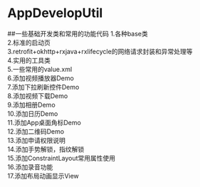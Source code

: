 # AppDevelopUtil
##一些基础开发类和常用的功能代码
        1.各种base类</br>
        2.标准的启动页</br>
        3.retrofit+okhttp+rxjava+rxlifecycle的网络请求封装和异常处理等</br>
        4.实用的工具类</br>
        5.一些常用的value.xml</br>
        6.添加视频播放器Demo</br>
        7.添加下拉刷新控件Demo</br>
        8.添加视频下载Demo</br>
        9.添加相册Demo</br>
        10.添加日历Demo</br>
        11.添加App桌面角标Demo</br>
        12.添加二维码Demo</br>
        13.添加申请权限说明</br>
        14.添加手势解锁，指纹解锁</br>
        15.添加ConstraintLayout常用属性使用</br>
        16.添加录音功能</br>
        17.添加布局动画显示View

